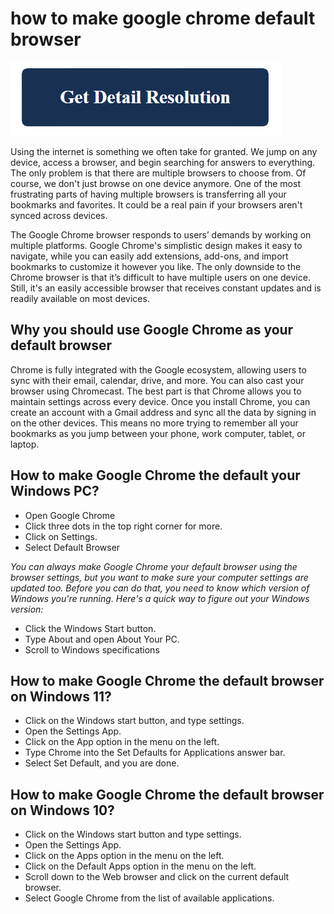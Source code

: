 # how to make google chrome default browser

[![how to make google chrome default browser](get-detail.png)](https://icncomputer.com/how-to-make-google-chrome-default-browser/)

Using the internet is something we often take for granted. We jump on any device, access a browser, and begin searching for answers to everything. The only problem is that there are multiple browsers to choose from. Of course, we don't just browse on one device anymore. One of the most frustrating parts of having multiple browsers is transferring all your bookmarks and favorites. It could be a real pain if your browsers aren't synced across devices.

The Google Chrome browser responds to users’ demands by working on multiple platforms. Google Chrome's simplistic design makes it easy to navigate, while you can easily add extensions, add-ons, and import bookmarks to customize it however you like. The only downside to the Chrome browser is that it’s difficult to have multiple users on one device. Still, it's an easily accessible browser that receives constant updates and is readily available on most devices.

## Why you should use Google Chrome as your default browser

Chrome is fully integrated with the Google ecosystem, allowing users to sync with their email, calendar, drive, and more. You can also cast your browser using Chromecast. The best part is that Chrome allows you to maintain settings across every device. Once you install Chrome, you can create an account with a Gmail address and sync all the data by signing in on the other devices. This means no more trying to remember all your bookmarks as you jump between your phone, work computer, tablet, or laptop.

## How to make Google Chrome the default your Windows PC?

* Open Google Chrome
* Click three dots in the top right corner for more.
* Click on Settings.
* Select Default Browser

_You can always make Google Chrome your default browser using the browser settings, but you want to make sure your computer settings are updated too. Before you can do that, you need to know which version of Windows you're running. Here's a quick way to figure out your Windows version:_

* Click the Windows Start button.
* Type About and open About Your PC.
* Scroll to Windows specifications

## How to make Google Chrome the default browser on Windows 11?

* Click on the Windows start button, and type settings.
* Open the Settings App.
* Click on the App option in the menu on the left.
* Type Chrome into the Set Defaults for Applications answer bar.
* Select Set Default, and you are done.

## How to make Google Chrome the default browser on Windows 10?

* Click on the Windows start button and type settings.
* Open the Settings App.
* Click on the Apps option in the menu on the left.
* Click on the Default Apps option in the menu on the left.
* Scroll down to the Web browser and click on the current default browser.
* Select Google Chrome from the list of available applications.
